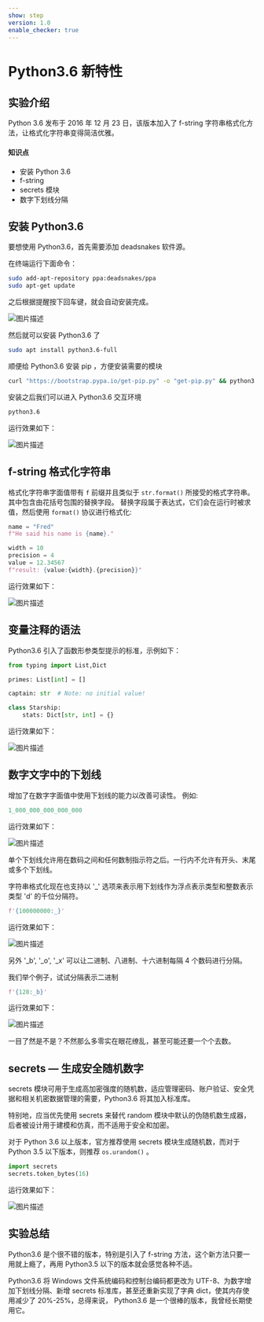 ```yaml
---
show: step
version: 1.0
enable_checker: true
---
```


# Python3.6 新特性

## 实验介绍

Python 3.6 发布于 2016 年 12 月 23 日，该版本加入了 f-string 字符串格式化方法，让格式化字符串变得简洁优雅。

#### 知识点

- 安装 Python 3.6
- f-string
- secrets 模块
- 数字下划线分隔

## 安装 Python3.6

要想使用 Python3.6，首先需要添加 deadsnakes 软件源。

在终端运行下面命令：

```bash
sudo add-apt-repository ppa:deadsnakes/ppa
sudo apt-get update
```

之后根据提醒按下回车键，就会自动安装完成。

![图片描述](https://doc.shiyanlou.com/courses/uid810810-20210607-1623033384175)

然后就可以安装 Python3.6 了

```bash
sudo apt install python3.6-full
```

顺便给 Python3.6 安装 pip ，方便安装需要的模块

```bash
curl "https://bootstrap.pypa.io/get-pip.py" -o "get-pip.py" && python3.6 get-pip.py
```

安装之后我们可以进入 Python3.6 交互环境

```bash
python3.6
```

运行效果如下：

![图片描述](https://doc.shiyanlou.com/courses/uid810810-20210608-1623137620717)

## f-string 格式化字符串

格式化字符串字面值带有 `f` 前缀并且类似于 `str.format()` 所接受的格式字符串。 其中包含由花括号包围的替换字段。 替换字段属于表达式，它们会在运行时被求值，然后使用 `format()` 协议进行格式化:

```python
name = "Fred"
f"He said his name is {name}."

width = 10
precision = 4
value = 12.34567
f"result: {value:{width}.{precision}}"
```

运行效果如下：

![图片描述](https://doc.shiyanlou.com/courses/uid810810-20210608-1623138577495)

## 变量注释的语法

Python3.6 引入了函数形参类型提示的标准，示例如下：

```python
from typing import List,Dict

primes: List[int] = []

captain: str  # Note: no initial value!

class Starship:
    stats: Dict[str, int] = {}
```

运行效果如下：

![图片描述](https://doc.shiyanlou.com/courses/uid810810-20210608-1623139223469)

## 数字文字中的下划线

增加了在数字字面值中使用下划线的能力以改善可读性。 例如:

```python
1_000_000_000_000_000
```

运行效果如下：

![图片描述](https://doc.shiyanlou.com/courses/uid810810-20210608-1623139416305)

单个下划线允许用在数码之间和任何数制指示符之后。一行内不允许有开头、末尾或多个下划线。

字符串格式化现在也支持以 '\_' 选项来表示用下划线作为浮点表示类型和整数表示类型 'd' 的千位分隔符。

```python
f'{100000000:_}'
```

运行效果如下：

![图片描述](https://doc.shiyanlou.com/courses/uid810810-20210608-1623139620064)

另外 '\_b', '\_o', '\_x' 可以让二进制、八进制、十六进制每隔 4 个数码进行分隔。

我们举个例子，试试分隔表示二进制

```python
f'{128:_b}'
```

运行效果如下：

![图片描述](https://doc.shiyanlou.com/courses/uid810810-20210608-1623140333547)

一目了然是不是？不然那么多零实在眼花缭乱，甚至可能还要一个个去数。

## secrets — 生成安全随机数字

secrets 模块可用于生成高加密强度的随机数，适应管理密码、账户验证、安全凭据和相关机密数据管理的需要，Python3.6 将其加入标准库。

特别地，应当优先使用 secrets 来替代 random 模块中默认的伪随机数生成器，后者被设计用于建模和仿真，而不适用于安全和加密。

对于 Python 3.6 以上版本，官方推荐使用 secrets 模块生成随机数，而对于 Python 3.5 以下版本，则推荐 `os.urandom()` 。

```python
import secrets
secrets.token_bytes(16)
```

运行效果如下：

![图片描述](https://doc.shiyanlou.com/courses/uid810810-20210608-1623143761528)

## 实验总结

Python3.6 是个很不错的版本，特别是引入了 f-string 方法，这个新方法只要一用就上瘾了，再用 Python3.5 以下的版本就会感觉各种不适。

Python3.6 将 Windows 文件系统编码和控制台编码都更改为 UTF-8、为数字增加下划线分隔、新增 secrets 标准库，甚至还重新实现了字典 dict，使其内存使用减少了 20%-25%，总得来说， Python3.6 是一个很棒的版本，我曾经长期使用它。